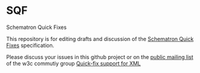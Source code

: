 # SQF
Schematron Quick Fixes

This repository is for editing drafts and discussion of the
[Schematron Quick Fixes](spec/SQFSpec.html) specification.

Please discuss your issues in this github project or on the 
[public mailing list](mailto:public-quickfix@w3.org) of the w3c commutiy group 
[Quick-fix support for XML](https://www.w3.org/community/quickfix/)